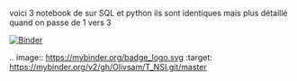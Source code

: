 voici 3 notebook de sur SQL et python ils sont identiques mais plus détaillé quand on passe de 1 vers 3 

[![Binder](https://mybinder.org/badge_logo.svg)](https://mybinder.org/v2/gh/Olivsam/T_NSI.git/master)


.. image:: https://mybinder.org/badge_logo.svg
 :target: https://mybinder.org/v2/gh/Olivsam/T_NSI.git/master

